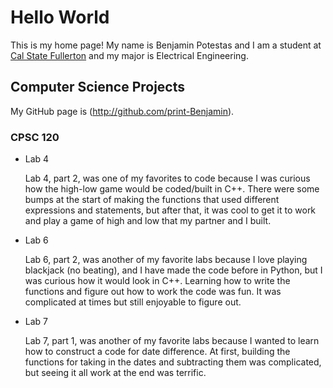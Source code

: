 # Hello World

This is my home page! My name is Benjamin Potestas and I am a student at [Cal State Fullerton](http://www.fullerton.edu/) and my major is Electrical Engineering.

## Computer Science Projects

My GitHub page is (http://github.com/print-Benjamin).

### CPSC 120

* Lab 4

    Lab 4, part 2, was one of my favorites to code because I was curious how the high-low game would be coded/built in C++. There were some bumps at the start of making the functions that used different expressions and statements, but after that, it was cool to get it to work and play a game of high and low that my partner and I built.

* Lab 6

    Lab 6, part 2, was another of my favorite labs because I love playing blackjack (no beating), and I have made the code before in Python, but I was curious how it would look in C++. Learning how to write the functions and figure out how to work the code was fun.  It was complicated at times but still enjoyable to figure out.

* Lab 7

    Lab 7, part 1, was another of my favorite labs because I wanted to learn how to construct a code for date difference.  At first, building the functions for taking in the dates and subtracting them was complicated, but seeing it all work at the end was terrific.